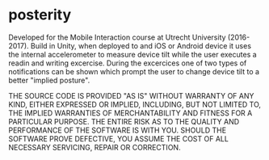# posterity
Developed for the Mobile Interaction course at Utrecht University (2016-2017).
Build in Unity, when deployed to and iOS or Android device it uses the internal accelerometer to measure device tilt while the user executes a readin and writing excercise. During the excercices one of two types of notifications can be shown which prompt the user to change device tilt to a better "implied posture".

THE SOURCE CODE IS PROVIDED "AS IS" WITHOUT WARRANTY OF ANY KIND, EITHER EXPRESSED OR IMPLIED, INCLUDING, BUT NOT LIMITED TO, THE IMPLIED WARRANTIES OF MERCHANTABILITY AND FITNESS FOR A PARTICULAR PURPOSE. THE ENTIRE RISK AS TO THE QUALITY AND PERFORMANCE OF THE SOFTWARE IS WITH YOU. SHOULD THE SOFTWARE PROVE DEFECTIVE, YOU ASSUME THE COST OF ALL NECESSARY SERVICING, REPAIR OR CORRECTION.
